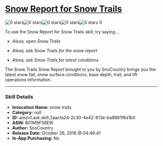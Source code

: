 # [Snow Report for Snow Trails](http://alexa.amazon.com/#skills/amzn1.ask.skill.2aacfa24-2c30-4e42-813e-ba8661f8d1b0)
![0 stars](../../images/ic_star_border_black_18dp_1x.png)![0 stars](../../images/ic_star_border_black_18dp_1x.png)![0 stars](../../images/ic_star_border_black_18dp_1x.png)![0 stars](../../images/ic_star_border_black_18dp_1x.png)![0 stars](../../images/ic_star_border_black_18dp_1x.png) 0

To use the Snow Report for Snow Trails skill, try saying...

* *Alexa, open Snow Trails*

* *Alexa, ask Snow Trails for the snow report*

* *Alexa, ask Snow Trails for latest conditions*

The Snow Trails Snow Report brought to you by SnoCountry brings you the latest snow fall, snow surface conditions,  base depth, trail, and lift operations information.

***

### Skill Details

* **Invocation Name:** snow trails
* **Category:** null
* **ID:** amzn1.ask.skill.2aacfa24-2c30-4e42-813e-ba8661f8d1b0
* **ASIN:** B01M9F58EW
* **Author:** SnoCountry
* **Release Date:** October 26, 2016 @ 04:46:41
* **In-App Purchasing:** No

